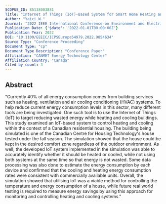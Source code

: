 ```yaml
---
SCOPUS_ID: 85138003881
Title: "Internet of Things (IoT)-Based System for Smart Home Heating and Cooling Control"
Author: "Yaici W."
Journal: "2022 IEEE International Conference on Environment and Electrical Engineering and 2022 IEEE Industrial and Commercial Power Systems Europe, EEEIC / I and CPS Europe 2022"
Publication Date: {'$date': '2022-01-01T00:00:00Z'}
Publication Year: 2022
DOI: "10.1109/EEEIC/ICPSEurope54979.2022.9854634"
Source Type: "Conference Proceeding"
Document Type: "cp"
Document Type Description: "Conference Paper"
Affiliation: "CANMET Energy Technology Center"
Affiliation Country: "Canada"
Cited by count: 3
---
```


## Abstract
"Currently 40% of all energy consumption comes from building services such as heating, ventilation and air cooling conditioning (HVAC) systems. To help reduce current energy consumption levels in this sector, many different tools are being investigated. One such tool is to use the Internet of Things (IoT) to target reducing wasted energy while heating and cooling buildings. This study examined an IoT-based system to control heating and cooling within the context of a Canadian residential housing. The building being simulated is one of the Canadian Centre for Housing Technology's house tested under the fall season. The simulation showed that the house could be kept in the desired comfort zone regardless of the outdoor environment. As well, the developed IoT system implemented in the simulation was able to accurately identify whether it should be heated or cooled, while not using both systems at the same time so that energy is not wasted. Some data processing was also done to estimate the energy consumption by each device and confirmed that the cooling and heating energy consumption rates were consistent with commercially available units. Overall, the simulation showed that utilising IoT was a viable method for controlling the temperature and energy consumption of a house, while future real world testing is required to measure energy savings by using this approach for monitoring and controlling heating and cooling systems."
